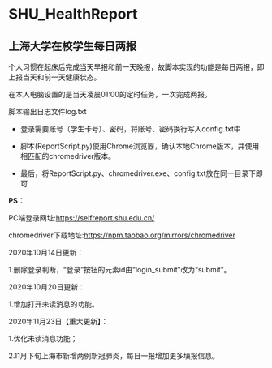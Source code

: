 # SHU_HealthReport
## 上海大学在校学生每日两报

个人习惯在起床后完成当天早报和前一天晚报，故脚本实现的功能是每日两报，即上报当天和前一天健康状态。

在本人电脑设置的是当天凌晨01:00的定时任务，一次完成两报。

脚本输出日志文件log.txt




+ 登录需要账号（学生卡号）、密码，将账号、密码换行写入config.txt中


+ 脚本(ReportScript.py)使用Chrome浏览器，确认本地Chrome版本，并使用相匹配的chromedriver版本。


+ 最后，将ReportScript.py、chromedriver.exe、config.txt放在同一目录下即可


**PS：**

PC端登录网址:https://selfreport.shu.edu.cn/

chromedriver下载地址:https://npm.taobao.org/mirrors/chromedriver



2020年10月14日更新：

1.删除登录判断，“登录”按钮的元素id由“login_submit”改为“submit”。



2020年10月20日更新：

1.增加打开未读消息的功能。



2020年11月23日【重大更新】：

1.优化未读消息功能；

2.11月下旬上海市新增两例新冠肺炎，每日一报增加更多填报信息。

